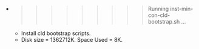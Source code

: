 * >>>>>>>>> Running inst-min-con-cld-bootstrap.sh ...
  * Install cld bootstrap scripts.
  * Disk size = 1362712K. Space Used = 8K.
